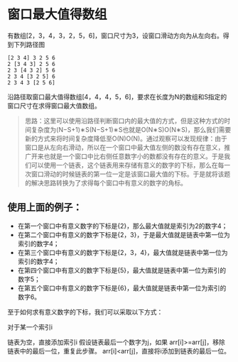 # 窗口最大值得数组

有数组[2，3，4，3，2，5，6]，窗口尺寸为3，设窗口滑动方向为从左向右。得到下列路径图
```
[2 3 4] 3 2 5 6
2 [3 4 3] 2 5 6
2 3 [4 3 2] 5 6
2 3 4 [3 2 5] 6
2 3 4 3 [2 5 6]
```
沿路径取窗口最大值得数组[4，4，4，5，6]，要求在长度为N的数组和S指定的窗口尺寸在求得窗口最大值数组。

> 思路：这里可以使用沿路径判断窗口内的最大值的方式，但是这种方式的时间复杂度为(N−S+1)∗S(N−S+1)∗S也就是O(N∗S)O(N∗S)，那么我们需要新的方式来将时间复杂度降低至O(N)O(N)。通过观察可以发现规律：由于窗口是从左向右滑动，所以在一个窗口中最大值左侧的数没有存在意义，推广开来也就是一个窗口中比右侧任意数字小的数都没有存在的意义。于是我们可以使用一个链表，这个链表用来存储有意义的数字的下标，那么在每一次窗口滑动的时候链表的第一位一定是该窗口最大值的下标。于是就将该题的解决思路转换为了求得每个窗口中有意义的数字的角标。

## 使用上面的例子：

+ 在第一个窗口中有意义数字的下标是{2}，那么最大值就是索引为2的数字4；
+ 在第二个窗口中有意义的数字下标是{2，3}，于是最大值就是链表中第一位为索引的数字4；
+ 在第三个窗口中有意义的数字下标是{2，3，4}，最大值就是链表中第一位为索引的数字4；
+ 在第四个窗口中有意义的数字下标是{5}，最大值就是链表中第一位为索引的数字5；
+ 在第五个窗口中有意义的数字下标是{6}，最大值就是链表中第一位为索引的数字6。

至于如何求有意义数字的下标，我们可以采取以下方式：

对于某一个索引i

链表为空，直接添加索引i
假设链表最后一个数字为j，如果
arr[i]>=arr[j]，移除链表中的最后一位，重复此步骤。
arr[i]<arr[j]，直接将i添加到链表的最后一位。
